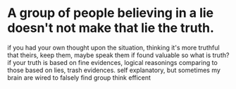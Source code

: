 # A group of people believing in a lie doesn't not make that lie the truth.
if you had your own thought upon the situation, thinking it's more truthful that theirs, keep them, maybe speak them if found valuable
so what is truth? if your truth is based on fine evidences, logical reasonings comparing to those based on lies, trash evidences.
self explanatory, but sometimes my brain are wired to falsely find group think efficent
